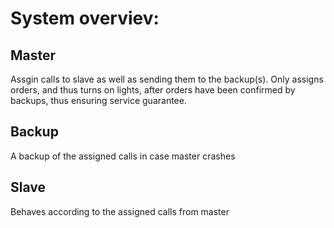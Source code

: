 System overviev:
===================

## Master 
Assgin calls to slave as well as sending them to the backup(s). Only assigns orders, and thus turns on lights, after orders have been confirmed by backups, thus ensuring service guarantee. 

## Backup 
A backup of the assigned calls in case master crashes 

## Slave  
Behaves according to the assigned calls from master